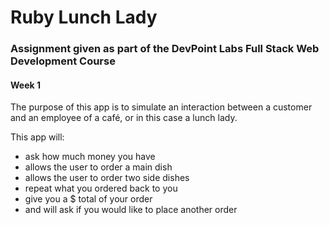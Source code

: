 # Ruby Lunch Lady

### Assignment given as part of the DevPoint Labs Full Stack Web Development Course

#### Week 1

The purpose of this app is to simulate an interaction between a customer
and an employee of a café, or in this case a lunch lady. 

This app will:
- ask how much money you have
- allows the user to order a main dish
- allows the user to order two side dishes
- repeat what you ordered back to you
- give you a $ total of your order
- and will ask if you would like to place another order
